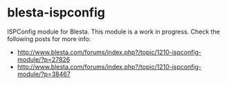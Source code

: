 # blesta-ispconfig
ISPConfig module for Blesta. This module is a work in progress. Check the following posts for more info:
- http://www.blesta.com/forums/index.php?/topic/1210-ispconfig-module/?p=27826
- http://www.blesta.com/forums/index.php?/topic/1210-ispconfig-module/?p=38467


